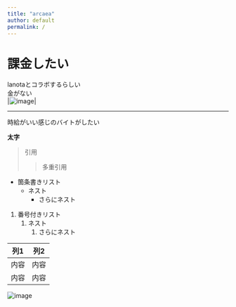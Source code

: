 ```yaml
---
title: "arcaea"
author: default
permalink: /
---
```


# 課金したい

lanotaとコラボするらしい  
金がない  
|![image](/220422_GitHubPages/assets/images/FQWtoZCVgAkqk9e.jpeg)|


---

時給がいい感じのバイトがしたい


**太字**

> 引用
>> 多重引用


- 箇条書きリスト
  - ネスト
    - さらにネスト


1. 番号付きリスト
   1. ネスト
      1. さらにネスト

  
| 列1  | 列2  |
|-----|-----|
| 内容  | 内容  |
| 内容  | 内容  |

![image](/220422_GitHubPages/assets/images/logo-150.png)
